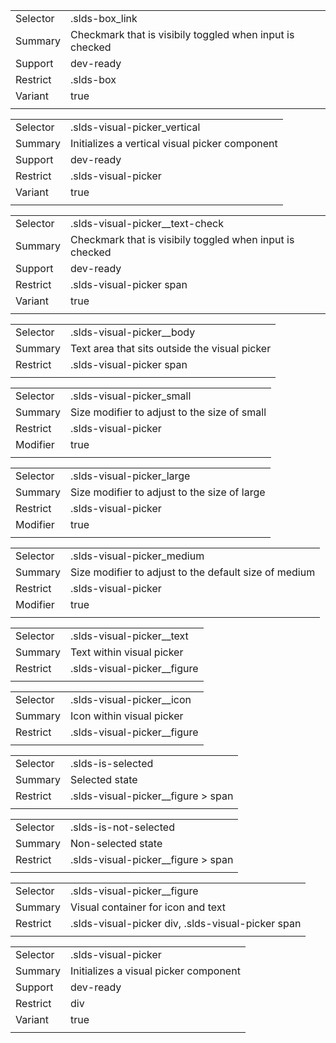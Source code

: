 
|  |  |
|-------|-------|
| Selector | .slds-box_link |
| Summary | Checkmark that is visibily toggled when input is checked |
| Support | dev-ready |
| Restrict | .slds-box |
| Variant | true |
|  |  |


|  |  |
|-------|-------|
| Selector | .slds-visual-picker_vertical |
| Summary | Initializes a vertical visual picker component |
| Support | dev-ready |
| Restrict | .slds-visual-picker |
| Variant | true |
|  |  |


|  |  |
|-------|-------|
| Selector | .slds-visual-picker__text-check |
| Summary | Checkmark that is visibily toggled when input is checked |
| Support | dev-ready |
| Restrict | .slds-visual-picker span |
| Variant | true |
|  |  |


|  |  |
|-------|-------|
| Selector | .slds-visual-picker__body |
| Summary | Text area that sits outside the visual picker |
| Restrict | .slds-visual-picker span |
|  |  |


|  |  |
|-------|-------|
| Selector | .slds-visual-picker_small |
| Summary | Size modifier to adjust to the size of small |
| Restrict | .slds-visual-picker |
| Modifier | true |
|  |  |


|  |  |
|-------|-------|
| Selector | .slds-visual-picker_large |
| Summary | Size modifier to adjust to the size of large |
| Restrict | .slds-visual-picker |
| Modifier | true |
|  |  |


|  |  |
|-------|-------|
| Selector | .slds-visual-picker_medium |
| Summary | Size modifier to adjust to the default size of medium |
| Restrict | .slds-visual-picker |
| Modifier | true |
|  |  |


|  |  |
|-------|-------|
| Selector | .slds-visual-picker__text |
| Summary | Text within visual picker |
| Restrict | .slds-visual-picker__figure |
|  |  |


|  |  |
|-------|-------|
| Selector | .slds-visual-picker__icon |
| Summary | Icon within visual picker |
| Restrict | .slds-visual-picker__figure |
|  |  |


|  |  |
|-------|-------|
| Selector | .slds-is-selected |
| Summary | Selected state |
| Restrict | .slds-visual-picker__figure > span |
|  |  |


|  |  |
|-------|-------|
| Selector | .slds-is-not-selected |
| Summary | Non-selected state |
| Restrict | .slds-visual-picker__figure > span |
|  |  |


|  |  |
|-------|-------|
| Selector | .slds-visual-picker__figure |
| Summary | Visual container for icon and text |
| Restrict | .slds-visual-picker div, .slds-visual-picker span |
|  |  |


|  |  |
|-------|-------|
| Selector | .slds-visual-picker |
| Summary | Initializes a visual picker component |
| Support | dev-ready |
| Restrict | div |
| Variant | true |
|  |  |

